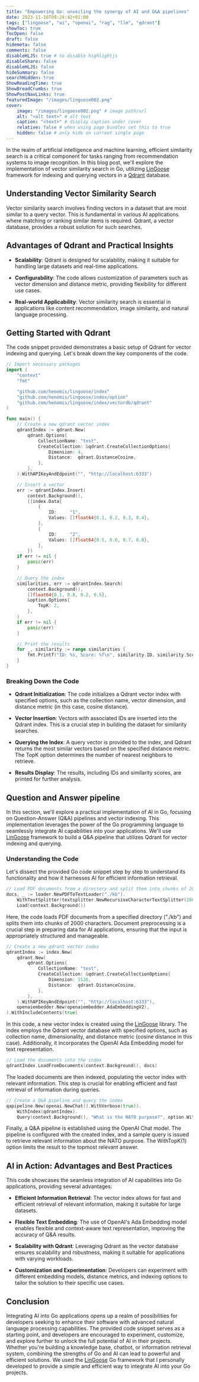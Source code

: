 ```yaml
---
title: "Empowering Go: unveiling the synergy of AI and Q&A pipelines"
date: 2023-11-16T08:24:42+01:00
tags: ["lingoose", "ai", "openai", "rag", "llm", "qdrant"]
showToc: true
TocOpen: false
draft: false
hidemeta: false
comments: false
disableHLJS: true # to disable highlightjs
disableShare: false
disableHLJS: false
hideSummary: false
searchHidden: true
ShowReadingTime: true
ShowBreadCrumbs: true
ShowPostNavLinks: true
featuredImage: "/images/lingoose002.png"
cover:
    image: "/images/lingoose002.png" # image path/url
    alt: "<alt text>" # alt text
    caption: "<text>" # display caption under cover
    relative: false # when using page bundles set this to true
    hidden: false # only hide on current single page
---
```

In the realm of artificial intelligence and machine learning, efficient similarity search is a critical component for tasks ranging from recommendation systems to image recognition. In this blog post, we'll explore the implementation of vector similarity search in Go, utilizing [LinGoose](https://github.com/henomis/lingoose) framework for indexing and querying vectors in a [Qdrant](https://qdrant.tech/) database.

## Understanding Vector Similarity Search

Vector similarity search involves finding vectors in a dataset that are most similar to a query vector. This is fundamental in various AI applications where matching or ranking similar items is required. Qdrant, a vector database, provides a robust solution for such searches.

## Advantages of Qdrant and Practical Insights
- **Scalability**: Qdrant is designed for scalability, making it suitable for handling large datasets and real-time applications.

- **Configurability**: The code allows customization of parameters such as vector dimension and distance metric, providing flexibility for different use cases.

- **Real-world Applicability**: Vector similarity search is essential in applications like content recommendation, image similarity, and natural language processing.

## Getting Started with Qdrant
The code snippet provided demonstrates a basic setup of Qdrant for vector indexing and querying. Let's break down the key components of the code.

```go
// Import necessary packages
import (
	"context"
	"fmt"

	"github.com/henomis/lingoose/index"
	"github.com/henomis/lingoose/index/option"
	"github.com/henomis/lingoose/index/vectordb/qdrant"
)

func main() {
	// Create a new qdrant vector index
	qdrantIndex := qdrant.New(
		qdrant.Options{
			CollectionName: "test",
			CreateCollection: &qdrant.CreateCollectionOptions{
				Dimension: 4,
				Distance:  qdrant.DistanceCosine,
			},
		},
	).WithAPIKeyAndEdpoint("", "http://localhost:6333")

	// Insert a vector
	err := qdrantIndex.Insert(
		context.Background(),
		[]index.Data{
			{
				ID:     "1",
				Values: []float64{0.1, 0.2, 0.3, 0.4},
			},
			{
				ID:     "2",
				Values: []float64{0.5, 0.6, 0.7, 0.8},
			},
		})
	if err != nil {
		panic(err)
	}

	// Query the index
	similarities, err := qdrantIndex.Search(
		context.Background(),
		[]float64{0.1, 0.8, 0.2, 0.5},
		&option.Options{
			TopK: 2,
		},
	)
	if err != nil {
		panic(err)
	}

	// Print the results
	for _, similarity := range similarities {
		fmt.Printf("ID: %s, Score: %f\n", similarity.ID, similarity.Score)
	}
}
```

### Breaking Down the Code
- **Qdrant Initialization**: The code initializes a Qdrant vector index with specified options, such as the collection name, vector dimension, and distance metric (in this case, cosine distance).

- **Vector Insertion**: Vectors with associated IDs are inserted into the Qdrant index. This is a crucial step in building the dataset for similarity searches.

- **Querying the Index**: A query vector is provided to the index, and Qdrant returns the most similar vectors based on the specified distance metric. The TopK option determines the number of nearest neighbors to retrieve.

- **Results Display**: The results, including IDs and similarity scores, are printed for further analysis.

## Question and Answer pipeline

In this section, we'll explore a practical implementation of AI in Go, focusing on Question-Answer (Q&A) pipelines and vector indexing. This implementation leverages the power of the Go programming language to seamlessly integrate AI capabilities into your applications. We'll use [LinGoose](https://github.com/henomis/lingoose) framework to build a Q&A pipeline that utilizes Qdrant for vector indexing and querying.

### Understanding the Code
Let's dissect the provided Go code snippet step by step to understand its functionality and how it harnesses AI for efficient information retrieval.

```go
// Load PDF documents from a directory and split them into chunks of 2000 characters
docs, _ := loader.NewPDFToTextLoader("./kb").
	WithTextSplitter(textsplitter.NewRecursiveCharacterTextSplitter(2000, 200)).
	Load(context.Background())
```

Here, the code loads PDF documents from a specified directory ("./kb") and splits them into chunks of 2000 characters. Document preprocessing is a crucial step in preparing data for AI applications, ensuring that the input is appropriately structured and manageable.

```go
// Create a new qdrant vector index
qdrantIndex := index.New(
	qdrant.New(
		qdrant.Options{
			CollectionName: "test",
			CreateCollection: &qdrant.CreateCollectionOptions{
				Dimension: 1536,
				Distance:  qdrant.DistanceCosine,
			},
		},
	).WithAPIKeyAndEdpoint("", "http://localhost:6333"),
	openaiembedder.New(openaiembedder.AdaEmbeddingV2),
).WithIncludeContents(true)
```

In this code, a new vector index is created using the [LinGoose](https://github.com/henomis/lingoose) library. The index employs the Qdrant vector database with specified options, such as collection name, dimensionality, and distance metric (cosine distance in this case). Additionally, it incorporates the OpenAI Ada Embedding model for text representation.


```go
// Load the documents into the index
qdrantIndex.LoadFromDocuments(context.Background(), docs)
```

The loaded documents are then indexed, populating the vector index with relevant information. This step is crucial for enabling efficient and fast retrieval of information during queries.

```go
// Create a Q&A pipeline and query the index
qapipeline.New(openai.NewChat().WithVerbose(true)).
	WithIndex(qdrantIndex).
	Query(context.Background(), "What is the NATO purpose?", option.WithTopK(1))
```

Finally, a Q&A pipeline is established using the OpenAI Chat model. The pipeline is configured with the created index, and a sample query is issued to retrieve relevant information about the NATO purpose. The WithTopK(1) option limits the result to the topmost relevant answer.

## AI in Action: Advantages and Best Practices
This code showcases the seamless integration of AI capabilities into Go applications, providing several advantages:

- **Efficient Information Retrieval**: The vector index allows for fast and efficient retrieval of relevant information, making it suitable for large datasets.

- **Flexible Text Embedding**: The use of OpenAI's Ada Embedding model enables flexible and context-aware text representation, improving the accuracy of Q&A results.

- **Scalability with Qdrant**: Leveraging Qdrant as the vector database ensures scalability and robustness, making it suitable for applications with varying workloads.

- **Customization and Experimentation**: Developers can experiment with different embedding models, distance metrics, and indexing options to tailor the solution to their specific use cases.

## Conclusion
Integrating AI into Go applications opens up a realm of possibilities for developers seeking to enhance their software with advanced natural language processing capabilities. The provided code snippet serves as a starting point, and developers are encouraged to experiment, customize, and explore further to unlock the full potential of AI in their projects. Whether you're building a knowledge base, chatbot, or information retrieval system, combining the strengths of Go and AI can lead to powerful and efficient solutions. We used the [LinGoose](https://github.com/henomis/lingoose) Go framework that I personally developed to provide a simple and efficient way to integrate AI into your Go projects.

